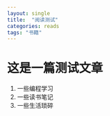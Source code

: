```yaml
---
layout: single
title:  "阅读测试"
categories: reads
tags: "书籍"
---
```


# **这是一篇测试文章**
1. 一些编程学习
2. 一些读书笔记
3. 一些生活琐碎